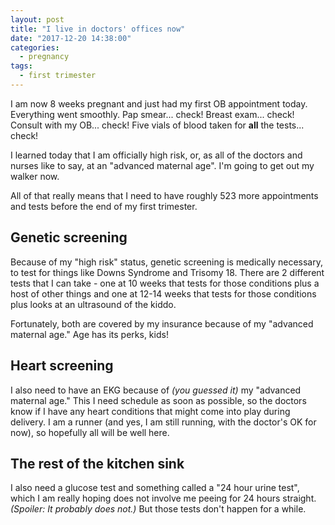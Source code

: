 ```yaml
---
layout: post
title: "I live in doctors' offices now"
date: "2017-12-20 14:38:00"
categories:
  - pregnancy
tags:
  - first trimester
---
```


I am now 8 weeks pregnant and just had my first OB appointment today. Everything went smoothly. Pap smear... check! Breast exam... check! Consult with my OB... check! Five vials of blood taken for **all** the tests... check!

I learned today that I am officially high risk, or, as all of the doctors and nurses like to say, at an "advanced maternal age". I'm going to get out my walker now.

All of that really means that I need to have roughly 523 more appointments and tests before the end of my first trimester.

## Genetic screening

Because of my "high risk" status, genetic screening is medically necessary, to test for things like Downs Syndrome and Trisomy 18. There are 2 different tests that I can take - one at 10 weeks that tests for those conditions plus a host of other things and one at 12-14 weeks that tests for those conditions plus looks at an ultrasound of the kiddo.

Fortunately, both are covered by my insurance because of my "advanced maternal age." Age has its perks, kids!

## Heart screening

I also need to have an EKG because of _(you guessed it)_ my "advanced maternal age." This I need schedule as soon as possible, so the doctors know if I have any heart conditions that might come into play during delivery. I am a runner (and yes, I am still running, with the doctor's OK for now), so hopefully all will be well here.

## The rest of the kitchen sink

I also need a glucose test and something called a "24 hour urine test", which I am really hoping does not involve me peeing for 24 hours straight. _(Spoiler: It probably does not.)_ But those tests don't happen for a while.
